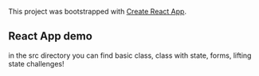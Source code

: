 This project was bootstrapped with [Create React App](https://github.com/facebook/create-react-app).

## React App demo

in the src directory
you can find basic class, class with state, forms, lifting state challenges!


